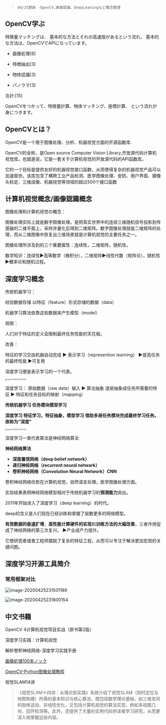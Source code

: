 > `04/25更新 -OpenCV,画像認識、DeepLeaningなど概念整理 ` 

## OpenCV学ぶ

特徴量マッチングは、 基本的な方法とそれの高速版があるという流れ。 基本的な方法は、OpenCVでAPIになっています。

- 画像処理[6] 

- 特徴抽出[3] 

- 物体認識[3] 

- パノラマ[3]

合計:[15]

OpenCVをつかって、特徴量計算、物体マッチング、座標計算、 という流れが身につきます。



## OpenCVとは？

OpenCV是一个用于图像处理、分析、机器视觉方面的开源函数库. 

OpenCV的全称，是Open source Computer Vision Library,开放源代码计算机视觉库。也就是说，它是一套关于计算机视觉的开放源代码的API函数库。

它的一个目标是提供友好的机器视觉接口函数，从而使得复杂的机器视觉产品可以加速面世。该库包含了横跨工业产品检测、医学图像处理、安防、用户界面、摄像头标定、三维成像、机器视觉等领域的超过500个接口函数



## 计算机视觉概念/画像認識概念

图像处理和计算机视觉の概念：

图像处理实际上就是数字图像处理，是把真实世界中的连续三维随机信号投影到传感器的二维平面上，采样并量化后得到二维矩阵。数字图像处理就是二维矩阵的处理，而从二维图像中恢复出三维场景就是计算机视觉的主要任务之一。

图像处理所涉及到的三个重要属性：连续性，二维矩阵，随机性。

数学知识：连续性▶高等数学（微积分），二维矩阵▶线性代数（矩阵论），随机性▶概率论和随机过程。



## 深度学习概念

传统机器学习：

经验数据存储 以特征（feature）形式存储的数据（data）

机器学习算法依靠这些数据来产生模型（model）

局限：

人们对于特征的定义会限制最终任务性能的天花板。

改善：

特征的学习交由机器自动完成 ▶ 表示学习（represention learning） ▶提高任务的最终性能 ▶可复用 

深度学习便是表示学习的一个代表。

<img src="/Users/leo/Dropbox/note/gitbook/OpenCV-ABC/img/image-20200425221252909.png" alt="image-20200425221252909" style="zoom:33%;" />

深度学习： 原始数据（raw data）输入 ▶ 算法抽象 逐层抽象成任务所需要的特征 ▶ 特征和任务目标的映射（mapping）

**传统机器学习 任务模块模型学习** 

**深度学习 特征学习，特征抽象，模型学习 借助多层任务模块完成最终学习任务。故称为“深度”**

<img src="/Users/leo/Dropbox/note/gitbook/OpenCV-ABC/img/image-20200425173633756.png" alt="image-20200425173633756" style="zoom: 33%;" />

深度学习一类代表算法是神经网络算法

**神经网络算法**

- **深度置信网络（deep belief network）**
- **递归神经网络（recurrent neural netwark）**
- **卷积神经网络（Convolution Neural Network）CNN**

卷积神经网络优势在计算机视觉，自然语言处理，医学图像处理方面。

实验结果表明神经网络模型相对于传统机器学习的**预测能力**突出。

2011年开始进入了深度学习（deep learning）的时代。

deep的含义是人们现在已经训练和掌握了层数更多的网络模型。

**有效数据的极速扩增**，**高性能计算硬件的实现**和**训练方法的大幅改善**，三者作用促成了神经网络的第三次复兴。 ▶产业成产力提升。

它使研究者或者工程师摆脱了复杂的特征工程，从而可以专注于解决更加宏观的关键问题。



## 深度学习开源工具简介

### 常用框架对比

![image-20200425231501189](/Users/leo/Dropbox/note/gitbook/OpenCV-ABC/img/image-20200425231501189.png)

![image-20200425231600154](/Users/leo/Dropbox/note/gitbook/OpenCV-ABC/img/image-20200425231600154.png)



## 中文书籍

OpenCV 4计算机视觉项目实战（原书第2版）

深度学习实践：计算机视觉

解析卷积神经网络-深度学习实践手册

[画像処理100本ノック](https://github.com/gzr2017/ImageProcessing100Wen)

[OpenCV-Python图像处理教程](https://github.com/ex2tron/OpenCV-Python-Tutorial)

视觉SLAM14讲

> 《视觉SLAM十四讲：从理论到实践》系统介绍了视觉SLAM（同时定位与地图构建）所需的基本知识与核心算法，既包括数学理论基础，如三维空间的刚体运动、非线性优化，又包括计算机视觉的算法实现，例如多视图几何、回环检测等。此外，还提供了大量的实例代码供读者学习研究，从而更深入地掌握这些内容。

